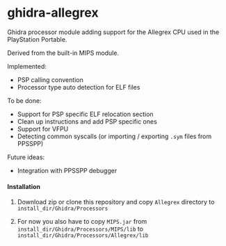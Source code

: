 ghidra-allegrex
===============

Ghidra processor module adding support for the Allegrex CPU used in the PlayStation Portable.

Derived from the built-in MIPS module.

Implemented:
- PSP calling convention
- Processor type auto detection for ELF files

To be done:
- Support for PSP specific ELF relocation section
- Clean up instructions and add PSP specific ones
- Support for VFPU
- Detecting common syscalls (or importing / exporting `.sym` files from PPSSPP)

Future ideas:
- Integration with PPSSPP debugger

#### Installation

1. Download zip or clone this repository and copy `Allegrex` directory to `install_dir/Ghidra/Processors`

2. For now you also have to copy `MIPS.jar` from `install_dir/Ghidra/Processors/MIPS/lib` 
to `install_dir/Ghidra/Processors/Allegrex/lib`
